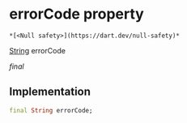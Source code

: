 


# errorCode property




    *[<Null safety>](https://dart.dev/null-safety)*


[String](https://api.flutter.dev/flutter/dart-core/String-class.html) errorCode
  
_final_






## Implementation

```dart
final String errorCode;


```







